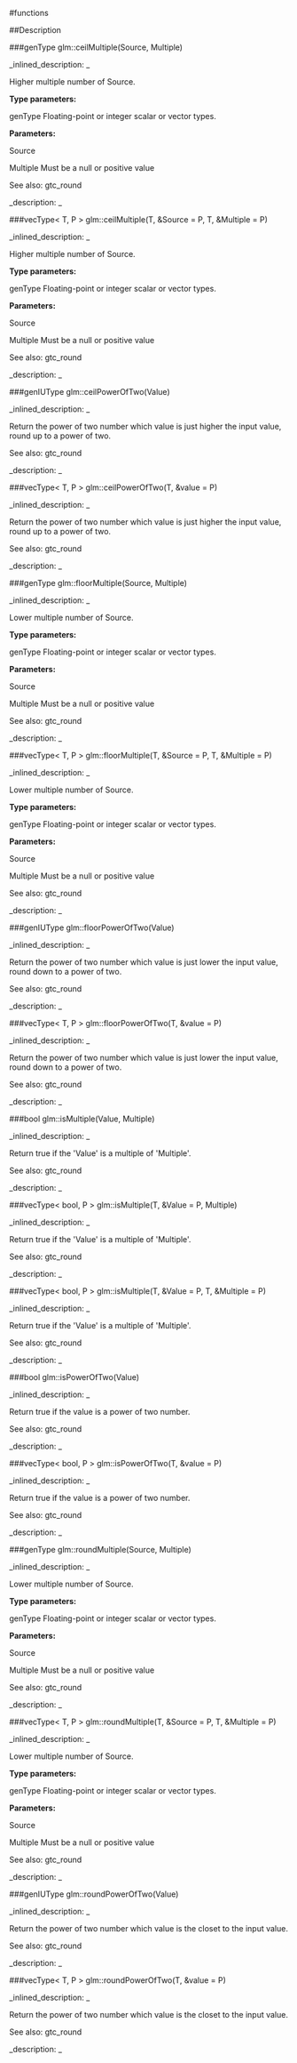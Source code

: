 #functions


<!--
_visible: True_
_advanced: False_
-->

##Description





<!----------------------------------------------------------------------------->

###genType glm::ceilMultiple(Source, Multiple)

<!--
_syntax: glm::ceilMultiple(Source, Multiple)_
_name: glm::ceilMultiple_
_returns: genType_
_returns_description: _
_parameters: genType Source, genType Multiple_
_version_started: 0.10.0_
_version_deprecated: _
_summary: _
_constant: False_
_static: False_
_visible: True_
_advanced: False_
-->

_inlined_description: _

Higher multiple number of Source.


**Type parameters:**

genType Floating-point or integer scalar or vector types.

**Parameters:**

Source

Multiple Must be a null or positive value


See also: gtc_round





_description: _







<!----------------------------------------------------------------------------->

###vecType< T, P > glm::ceilMultiple(T, &Source = P, T, &Multiple = P)

<!--
_syntax: glm::ceilMultiple(T, &Source = P, T, &Multiple = P)_
_name: glm::ceilMultiple_
_returns: vecType< T, P >_
_returns_description: _
_parameters: const vecType< T, P > &Source=P, const vecType< T, P > &Multiple=P_
_version_started: 0.10.0_
_version_deprecated: _
_summary: _
_constant: False_
_static: False_
_visible: True_
_advanced: False_
-->

_inlined_description: _

Higher multiple number of Source.


**Type parameters:**

genType Floating-point or integer scalar or vector types.

**Parameters:**

Source

Multiple Must be a null or positive value


See also: gtc_round





_description: _







<!----------------------------------------------------------------------------->

###genIUType glm::ceilPowerOfTwo(Value)

<!--
_syntax: glm::ceilPowerOfTwo(Value)_
_name: glm::ceilPowerOfTwo_
_returns: genIUType_
_returns_description: _
_parameters: genIUType Value_
_version_started: 0.10.0_
_version_deprecated: _
_summary: _
_constant: False_
_static: False_
_visible: True_
_advanced: False_
-->

_inlined_description: _

Return the power of two number which value is just higher the input value,
round up to a power of two.


See also: gtc_round





_description: _







<!----------------------------------------------------------------------------->

###vecType< T, P > glm::ceilPowerOfTwo(T, &value = P)

<!--
_syntax: glm::ceilPowerOfTwo(T, &value = P)_
_name: glm::ceilPowerOfTwo_
_returns: vecType< T, P >_
_returns_description: _
_parameters: const vecType< T, P > &value=P_
_version_started: 0.10.0_
_version_deprecated: _
_summary: _
_constant: False_
_static: False_
_visible: True_
_advanced: False_
-->

_inlined_description: _

Return the power of two number which value is just higher the input value,
round up to a power of two.


See also: gtc_round





_description: _







<!----------------------------------------------------------------------------->

###genType glm::floorMultiple(Source, Multiple)

<!--
_syntax: glm::floorMultiple(Source, Multiple)_
_name: glm::floorMultiple_
_returns: genType_
_returns_description: _
_parameters: genType Source, genType Multiple_
_version_started: 0.10.0_
_version_deprecated: _
_summary: _
_constant: False_
_static: False_
_visible: True_
_advanced: False_
-->

_inlined_description: _

Lower multiple number of Source.


**Type parameters:**

genType Floating-point or integer scalar or vector types.

**Parameters:**

Source

Multiple Must be a null or positive value


See also: gtc_round





_description: _







<!----------------------------------------------------------------------------->

###vecType< T, P > glm::floorMultiple(T, &Source = P, T, &Multiple = P)

<!--
_syntax: glm::floorMultiple(T, &Source = P, T, &Multiple = P)_
_name: glm::floorMultiple_
_returns: vecType< T, P >_
_returns_description: _
_parameters: const vecType< T, P > &Source=P, const vecType< T, P > &Multiple=P_
_version_started: 0.10.0_
_version_deprecated: _
_summary: _
_constant: False_
_static: False_
_visible: True_
_advanced: False_
-->

_inlined_description: _

Lower multiple number of Source.


**Type parameters:**

genType Floating-point or integer scalar or vector types.

**Parameters:**

Source

Multiple Must be a null or positive value


See also: gtc_round





_description: _







<!----------------------------------------------------------------------------->

###genIUType glm::floorPowerOfTwo(Value)

<!--
_syntax: glm::floorPowerOfTwo(Value)_
_name: glm::floorPowerOfTwo_
_returns: genIUType_
_returns_description: _
_parameters: genIUType Value_
_version_started: 0.10.0_
_version_deprecated: _
_summary: _
_constant: False_
_static: False_
_visible: True_
_advanced: False_
-->

_inlined_description: _

Return the power of two number which value is just lower the input value,
round down to a power of two.


See also: gtc_round





_description: _







<!----------------------------------------------------------------------------->

###vecType< T, P > glm::floorPowerOfTwo(T, &value = P)

<!--
_syntax: glm::floorPowerOfTwo(T, &value = P)_
_name: glm::floorPowerOfTwo_
_returns: vecType< T, P >_
_returns_description: _
_parameters: const vecType< T, P > &value=P_
_version_started: 0.10.0_
_version_deprecated: _
_summary: _
_constant: False_
_static: False_
_visible: True_
_advanced: False_
-->

_inlined_description: _

Return the power of two number which value is just lower the input value,
round down to a power of two.


See also: gtc_round





_description: _







<!----------------------------------------------------------------------------->

###bool glm::isMultiple(Value, Multiple)

<!--
_syntax: glm::isMultiple(Value, Multiple)_
_name: glm::isMultiple_
_returns: bool_
_returns_description: _
_parameters: genIUType Value, genIUType Multiple_
_version_started: 0.10.0_
_version_deprecated: _
_summary: _
_constant: False_
_static: False_
_visible: True_
_advanced: False_
-->

_inlined_description: _

Return true if the 'Value' is a multiple of 'Multiple'.


See also: gtc_round





_description: _







<!----------------------------------------------------------------------------->

###vecType< bool, P > glm::isMultiple(T, &Value = P, Multiple)

<!--
_syntax: glm::isMultiple(T, &Value = P, Multiple)_
_name: glm::isMultiple_
_returns: vecType< bool, P >_
_returns_description: _
_parameters: const vecType< T, P > &Value=P, T Multiple_
_version_started: 0.10.0_
_version_deprecated: _
_summary: _
_constant: False_
_static: False_
_visible: True_
_advanced: False_
-->

_inlined_description: _

Return true if the 'Value' is a multiple of 'Multiple'.


See also: gtc_round





_description: _







<!----------------------------------------------------------------------------->

###vecType< bool, P > glm::isMultiple(T, &Value = P, T, &Multiple = P)

<!--
_syntax: glm::isMultiple(T, &Value = P, T, &Multiple = P)_
_name: glm::isMultiple_
_returns: vecType< bool, P >_
_returns_description: _
_parameters: const vecType< T, P > &Value=P, const vecType< T, P > &Multiple=P_
_version_started: 0.10.0_
_version_deprecated: _
_summary: _
_constant: False_
_static: False_
_visible: True_
_advanced: False_
-->

_inlined_description: _

Return true if the 'Value' is a multiple of 'Multiple'.


See also: gtc_round





_description: _







<!----------------------------------------------------------------------------->

###bool glm::isPowerOfTwo(Value)

<!--
_syntax: glm::isPowerOfTwo(Value)_
_name: glm::isPowerOfTwo_
_returns: bool_
_returns_description: _
_parameters: genIUType Value_
_version_started: 0.10.0_
_version_deprecated: _
_summary: _
_constant: False_
_static: False_
_visible: True_
_advanced: False_
-->

_inlined_description: _

Return true if the value is a power of two number.


See also: gtc_round





_description: _







<!----------------------------------------------------------------------------->

###vecType< bool, P > glm::isPowerOfTwo(T, &value = P)

<!--
_syntax: glm::isPowerOfTwo(T, &value = P)_
_name: glm::isPowerOfTwo_
_returns: vecType< bool, P >_
_returns_description: _
_parameters: const vecType< T, P > &value=P_
_version_started: 0.10.0_
_version_deprecated: _
_summary: _
_constant: False_
_static: False_
_visible: True_
_advanced: False_
-->

_inlined_description: _

Return true if the value is a power of two number.


See also: gtc_round





_description: _







<!----------------------------------------------------------------------------->

###genType glm::roundMultiple(Source, Multiple)

<!--
_syntax: glm::roundMultiple(Source, Multiple)_
_name: glm::roundMultiple_
_returns: genType_
_returns_description: _
_parameters: genType Source, genType Multiple_
_version_started: 0.10.0_
_version_deprecated: _
_summary: _
_constant: False_
_static: False_
_visible: True_
_advanced: False_
-->

_inlined_description: _

Lower multiple number of Source.


**Type parameters:**

genType Floating-point or integer scalar or vector types.

**Parameters:**

Source

Multiple Must be a null or positive value


See also: gtc_round





_description: _







<!----------------------------------------------------------------------------->

###vecType< T, P > glm::roundMultiple(T, &Source = P, T, &Multiple = P)

<!--
_syntax: glm::roundMultiple(T, &Source = P, T, &Multiple = P)_
_name: glm::roundMultiple_
_returns: vecType< T, P >_
_returns_description: _
_parameters: const vecType< T, P > &Source=P, const vecType< T, P > &Multiple=P_
_version_started: 0.10.0_
_version_deprecated: _
_summary: _
_constant: False_
_static: False_
_visible: True_
_advanced: False_
-->

_inlined_description: _

Lower multiple number of Source.


**Type parameters:**

genType Floating-point or integer scalar or vector types.

**Parameters:**

Source

Multiple Must be a null or positive value


See also: gtc_round





_description: _







<!----------------------------------------------------------------------------->

###genIUType glm::roundPowerOfTwo(Value)

<!--
_syntax: glm::roundPowerOfTwo(Value)_
_name: glm::roundPowerOfTwo_
_returns: genIUType_
_returns_description: _
_parameters: genIUType Value_
_version_started: 0.10.0_
_version_deprecated: _
_summary: _
_constant: False_
_static: False_
_visible: True_
_advanced: False_
-->

_inlined_description: _

Return the power of two number which value is the closet to the input value.


See also: gtc_round





_description: _







<!----------------------------------------------------------------------------->

###vecType< T, P > glm::roundPowerOfTwo(T, &value = P)

<!--
_syntax: glm::roundPowerOfTwo(T, &value = P)_
_name: glm::roundPowerOfTwo_
_returns: vecType< T, P >_
_returns_description: _
_parameters: const vecType< T, P > &value=P_
_version_started: 0.10.0_
_version_deprecated: _
_summary: _
_constant: False_
_static: False_
_visible: True_
_advanced: False_
-->

_inlined_description: _

Return the power of two number which value is the closet to the input value.


See also: gtc_round





_description: _







<!----------------------------------------------------------------------------->

